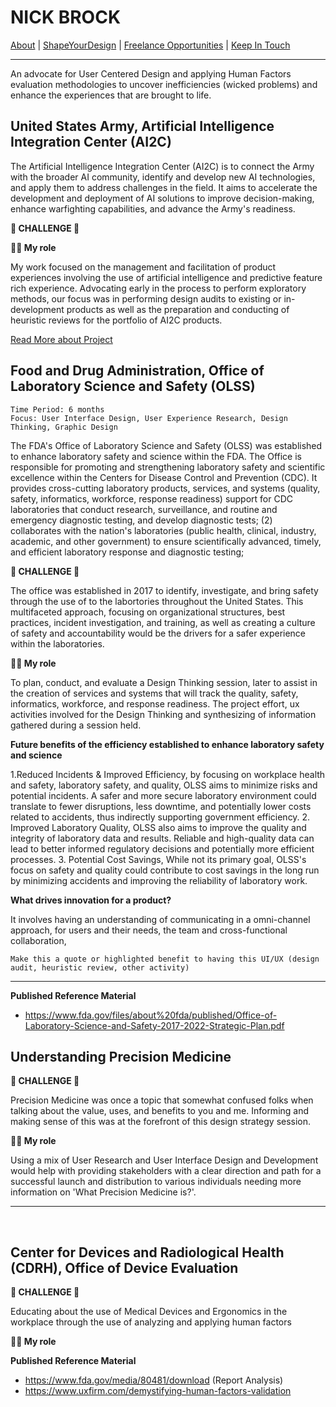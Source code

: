 # NICK BROCK
  <a href="#">About</a> |
  <a href="#">ShapeYourDesign</a> |
  <a href="#">Freelance Opportunities</a> |
  <a href="mailto:nickolas.brock@gmail.com">Keep In Touch</a>

---

An advocate for User Centered Design and applying Human Factors evaluation methodologies to uncover inefficiencies (wicked problems) and enhance the experiences that are brought to life. 

## United States Army, Artificial Intelligence Integration Center (AI2C)

The Artificial Intelligence Integration Center (AI2C) is to connect the Army with the broader AI community, identify and develop new AI technologies, and apply them to address challenges in the field. It aims to accelerate the development and deployment of AI solutions to improve decision-making, enhance warfighting capabilities, and advance the Army's readiness.   

**🚨 CHALLENGE 🚨**

**👨‍🔧 My role**

My work focused on the management and facilitation of product experiences involving the use of artificial intelligence and predictive feature rich experience. Advocating early in the process to perform exploratory methods, our focus was in performing design audits to existing or in-development products as well as the preparation and conducting of heuristic reviews for the portfolio of AI2C products. 

<a href="project1.md">Read More about Project</a>

## Food and Drug Administration, Office of Laboratory Science and Safety (OLSS)

```
Time Period: 6 months
Focus: User Interface Design, User Experience Research, Design Thinking, Graphic Design 
```

The FDA's Office of Laboratory Science and Safety (OLSS) was established to enhance laboratory safety and science within the FDA. The Office is responsible for promoting and strengthening laboratory safety and scientific excellence within the Centers for Disease Control and Prevention (CDC). It provides cross-cutting laboratory products, services, and systems (quality, safety, informatics, workforce, response readiness) support for CDC laboratories that conduct research, surveillance, and routine and emergency diagnostic testing, and develop diagnostic tests; (2) collaborates with the nation's laboratories (public health, clinical, industry, academic, and other government) to ensure scientifically advanced, timely, and efficient laboratory response and diagnostic testing; 

**🚨 CHALLENGE 🚨**

The office was established in 2017 to identify, investigate, and bring safety through the use of to the labortories throughout the United States. This multifaceted approach, focusing on organizational structures, best practices, incident investigation, and training, as well as creating a culture of safety and accountability would be the drivers for a safer experience within the laboratories.

**👨‍🔧 My role**

To plan, conduct, and evaluate a Design Thinking session, later to assist in the creation of services and systems that will track the quality, safety, informatics, workforce, and response readiness. The project effort, ux activities involved for the Design Thinking and synthesizing of information gathered during a session held. 

**Future benefits of the efficiency established to enhance laboratory safety and science**

1.Reduced Incidents & Improved Efficiency, by focusing on workplace health and safety, laboratory safety, and quality, OLSS aims to minimize risks and potential incidents. A safer and more secure laboratory environment could translate to fewer disruptions, less downtime, and potentially lower costs related to accidents, thus indirectly supporting government efficiency. 
2. Improved Laboratory Quality, OLSS also aims to improve the quality and integrity of laboratory data and results.
Reliable and high-quality data can lead to better informed regulatory decisions and potentially more efficient processes. 
3. Potential Cost Savings, While not its primary goal, OLSS's focus on safety and quality could contribute to cost savings in the long run by minimizing accidents and improving the reliability of laboratory work. 


**What drives innovation for a product?** 

It involves having an understanding of communicating in a omni-channel approach, for users and their needs, the team and cross-functional collaboration, 


```
Make this a quote or highlighted benefit to having this UI/UX (design audit, heuristic review, other activity) 
```


---

**Published Reference Material**
- https://www.fda.gov/files/about%20fda/published/Office-of-Laboratory-Science-and-Safety-2017-2022-Strategic-Plan.pdf



## Understanding Precision Medicine

**🚨 CHALLENGE 🚨**

Precision Medicine was once a topic that somewhat confused folks when talking about the value, uses, and benefits to you and me. Informing and making sense of this was at the forefront of this design strategy session.   

**👨‍🔧 My role**

Using a mix of User Research and User Interface Design and Development would help with providing stakeholders with a clear direction and path for a successful launch and distribution to various individuals needing more information on 'What Precision Medicine is?'.

___

<br />

## Center for Devices and Radiological Health (CDRH), Office of Device Evaluation

**🚨 CHALLENGE 🚨**

Educating about the use of Medical Devices and Ergonomics in the workplace through the use of analyzing and applying human factors 

**👨‍🔧 My role**

**Published Reference Material**
- https://www.fda.gov/media/80481/download (Report Analysis)
- https://www.uxfirm.com/demystifying-human-factors-validation

